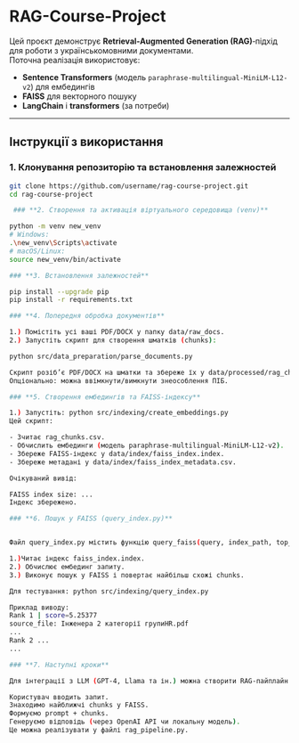 # RAG-Course-Project

Цей проєкт демонструє **Retrieval-Augmented Generation (RAG)**‑підхід для роботи з українськомовними документами.  
Поточна реалізація використовує:

- **Sentence Transformers** (модель `paraphrase-multilingual-MiniLM-L12-v2`) для ембедингів  
- **FAISS** для векторного пошуку  
- **LangChain** і **transformers** (за потреби)  

---

## **Інструкції з використання**

### **1. Клонування репозиторію та встановлення залежностей**
```bash
git clone https://github.com/username/rag-course-project.git
cd rag-course-project

 ### **2. Створення та активація віртуального середовища (venv)**

python -m venv new_venv
# Windows:
.\new_venv\Scripts\activate
# macOS/Linux:
source new_venv/bin/activate

### **3. Встановлення залежностей**

pip install --upgrade pip
pip install -r requirements.txt

### **4. Попередня обробка документів**

1.) Помістіть усі ваші PDF/DOCX у папку data/raw_docs.
2.) Запустіть скрипт для створення шматків (chunks):

python src/data_preparation/parse_documents.py

Скрипт розіб’є PDF/DOCX на шматки та збереже їх у data/processed/rag_chunks.csv (також у форматі .json).
Опціонально: можна ввімкнути/вимкнути знеособлення ПІБ.

### **5. Створення ембедингів та FAISS-індексу**

1.) Запустіть: python src/indexing/create_embeddings.py
Цей скрипт:

- Зчитає rag_chunks.csv.
- Обчислить ембединги (модель paraphrase-multilingual-MiniLM-L12-v2).
- Збереже FAISS-індекс у data/index/faiss_index.index.
- Збереже метадані у data/index/faiss_index_metadata.csv.

Очікуваний вивід:

FAISS index size: ...
Індекс збережено.

### **6. Пошук у FAISS (query_index.py)**


Файл query_index.py містить функцію query_faiss(query, index_path, top_k=3), яка:

1.)Читає індекс faiss_index.index.
2.) Обчислює ембединг запиту.
3.) Виконує пошук у FAISS і повертає найбільш схожі chunks.

Для тестування: python src/indexing/query_index.py

Приклад виводу:
Rank 1 | score=5.25377
source_file: Інженера 2 категорії групиHR.pdf
...
Rank 2 ...
...

### **7. Наступні кроки**

Для інтеграції з LLM (GPT-4, Llama та ін.) можна створити RAG-пайплайн:

Користувач вводить запит.
Знаходимо найближчі chunks у FAISS.
Формуємо prompt + chunks.
Генеруємо відповідь (через OpenAI API чи локальну модель).
Це можна реалізувати у файлі rag_pipeline.py.
